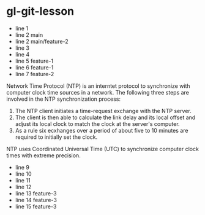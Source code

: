 # gl-git-lesson

- line 1
- line 2 main
- line 2 main/feature-2
- line 3
- line 4
- line 5 feature-1
- line 6 feature-1
- line 7 feature-2

Network Time Protocol (NTP) is an interntet protocol to synchronize with computer clock time sources in a network.
The following three steps are involved in the NTP synchronization process:
1. The NTP client initiates a time-request exchange with the NTP server.
2. The client is then able to calculate the link delay and its local offset and adjust its local clock to match the clock at the server's computer.
3. As a rule six ecxhanges over a period of about five to 10 minutes are required to initially set the clock.

NTP uses Coordinated Universal Time (UTC) to synchronize computer clock times with extreme precision.

- line 9
- line 10
- line 11
- line 12
- line 13 feature-3
- line 14 feature-3
- line 15 feature-3

